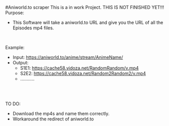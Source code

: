 #Aniworld.to scraper
This is a in work Project.
THIS IS NOT FINISHED YET!!!
<br />
Purpose:
<br />
- This Software will take a aniworld.to URL and give you the URL of all the Episodes mp4 files.
<br />

Example:
- Input: https://aniworld.to/anime/stream/AnimeName/
- Output: 
  - S1E1: https://cache58.vidoza.net/RandomRandom/v.mp4
  - S2E2: https://cache58.vidoza.net/Random2Random2/v.mp4
  - ...........
<br />
<br />

TO DO:
- Download the mp4s and name them correctly.
- Workaround the redirect of aniworld.to